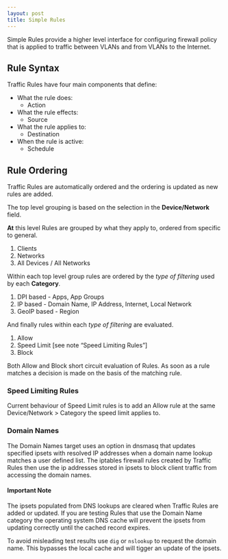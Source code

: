 ```yaml
---
layout: post
title: Simple Rules
---
```



Simple Rules provide a higher level interface for configuring firewall policy that is applied to traffic between VLANs and from VLANs to the Internet.

## Rule Syntax
Traffic Rules have four main components that define:

- What the rule does:
    - Action
- What the rule effects:
    - Source
- What the rule applies to:
    - Destination
- When the rule is active:
    - Schedule



## Rule Ordering
Traffic Rules are automatically ordered and the ordering is updated as new rules are added.

The top level grouping is based on the selection in the **Device/Network** field.

**At** this level Rules are grouped by what they apply to, ordered from specific to general.

1. Clients
2. Networks
3. All Devices  / All Networks

Within each top level group rules are ordered by the *type of filtering* used by each **Category**.

1. DPI based - Apps, App Groups
2. IP based - Domain Name, IP Address, Internet, Local Network
3. GeoIP based - Region

And finally rules within each *type of filtering* are evaluated.

1. Allow
2. Speed Limit [see note “Speed Limiting Rules”]
2. Block

Both Allow and Block short circuit evaluation of Rules. As soon as a rule matches a decision is made on the basis of the matching rule.

### Speed Limiting Rules
Current behaviour of Speed Limit rules is to add an Allow rule at the same Device/Network > Category the speed limit applies to.

### Domain Names
The Domain Names target uses an option in dnsmasq that updates specified ipsets with resolved IP addresses when a domain name lookup matches a user defined list. The iptables firewall rules created by Traffic Rules then use the ip addresses stored in ipsets to block client traffic from accessing the domain names.


#### Important Note
The ipsets populated from DNS lookups are cleared when Traffic Rules are added or updated. If you are testing Rules that use the Domain Name category the operating system DNS cache will prevent the ipsets from updating correctly until the cached record expires.

To avoid misleading test results use ```dig``` or ```nslookup``` to request the domain name. This bypasses the local cache and will tigger an update of the ipsets.
